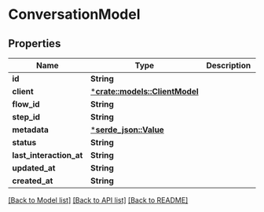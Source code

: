# ConversationModel

## Properties

Name | Type | Description | Notes
------------ | ------------- | ------------- | -------------
**id** | **String** |  | 
**client** | [***crate::models::ClientModel**](ClientModel.md) |  | 
**flow_id** | **String** |  | 
**step_id** | **String** |  | 
**metadata** | [***serde_json::Value**](.md) |  | 
**status** | **String** |  | 
**last_interaction_at** | **String** |  | 
**updated_at** | **String** |  | [optional] 
**created_at** | **String** |  | [optional] 

[[Back to Model list]](../README.md#documentation-for-models) [[Back to API list]](../README.md#documentation-for-api-endpoints) [[Back to README]](../README.md)


